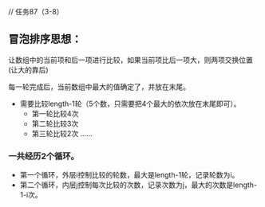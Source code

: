 // 任务87（3-8）

## 冒泡排序思想：
让数组中的当前项和后一项进行比较，如果当前项比后一项大，则两项交换位置(让大的靠后)

每一轮完成后，当前数组中最大的值确定了，并放在末尾。

- 需要比较length-1轮（5个数，只需要把4个最大的依次放在末尾即可）。
    - 第一轮比较4次
    - 第二轮比较3次
    - 第三轮比较2次
    ......


### 一共经历2个循环。
- 第一个循环，外层i控制比较的轮数，最大是length-1轮，记录轮数为i。
- 第二个循环，内层j控制每次比较的次数，记录次数为j，最大的次数是length-1-i次。
